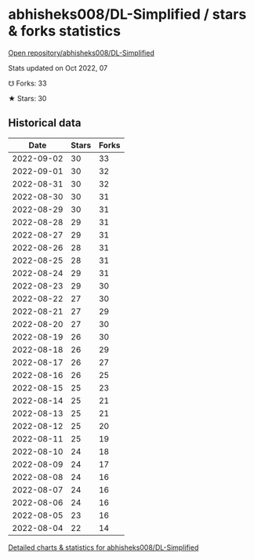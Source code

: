 # abhisheks008/DL-Simplified / stars & forks statistics

[Open repository/abhisheks008/DL-Simplified](https://github.com/abhisheks008/DL-Simplified)

Stats updated on Oct 2022, 07

☋ Forks: 33

★ Stars: 30

## Historical data
| Date | Stars | Forks |
|------|-------|-------|
| 2022-09-02 | 30 | 33 | 
| 2022-09-01 | 30 | 32 | 
| 2022-08-31 | 30 | 32 | 
| 2022-08-30 | 30 | 31 | 
| 2022-08-29 | 30 | 31 | 
| 2022-08-28 | 29 | 31 | 
| 2022-08-27 | 29 | 31 | 
| 2022-08-26 | 28 | 31 | 
| 2022-08-25 | 28 | 31 | 
| 2022-08-24 | 29 | 31 | 
| 2022-08-23 | 29 | 30 | 
| 2022-08-22 | 27 | 30 | 
| 2022-08-21 | 27 | 29 | 
| 2022-08-20 | 27 | 30 | 
| 2022-08-19 | 26 | 30 | 
| 2022-08-18 | 26 | 29 | 
| 2022-08-17 | 26 | 27 | 
| 2022-08-16 | 26 | 25 | 
| 2022-08-15 | 25 | 23 | 
| 2022-08-14 | 25 | 21 | 
| 2022-08-13 | 25 | 21 | 
| 2022-08-12 | 25 | 20 | 
| 2022-08-11 | 25 | 19 | 
| 2022-08-10 | 24 | 18 | 
| 2022-08-09 | 24 | 17 | 
| 2022-08-08 | 24 | 16 | 
| 2022-08-07 | 24 | 16 | 
| 2022-08-06 | 24 | 16 | 
| 2022-08-05 | 23 | 16 | 
| 2022-08-04 | 22 | 14 | 


[Detailed charts & statistics for abhisheks008/DL-Simplified](https://reviewgithub.com/rep/abhisheks008/DL-Simplified)
